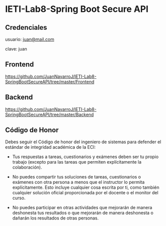 # IETI-Lab8-Spring Boot Secure API

## Credenciales

usuario: juan@mail.com

clave: juan

## Frontend
https://github.com/JuanNavarroJ/IETI-Lab8-SpringBootSecureAPI/tree/master/Frontend

## Backend
https://github.com/JuanNavarroJ/IETI-Lab8-SpringBootSecureAPI/tree/master/Backend

## Código de Honor

Debes seguir el Código de honor del ingeniero de sistemas para defender el estándar de integridad académica de la ECI:

- Tus respuestas a tareas, cuestionarios y exámenes deben ser tu propio trabajo (excepto para las tareas que permiten explícitamente la colaboración).

- No puedes compartir tus soluciones de tareas, cuestionarios o exámenes con otra persona a menos que el instructor lo permita explícitamente. Esto incluye cualquier cosa escrita por ti, como también cualquier solución oficial proporcionada por el docente o el monitor del curso.

- No puedes participar en otras actividades que mejorarán de manera deshonesta tus resultados o que mejorarán de manera deshonesta o dañarán los resultados de otras personas.
